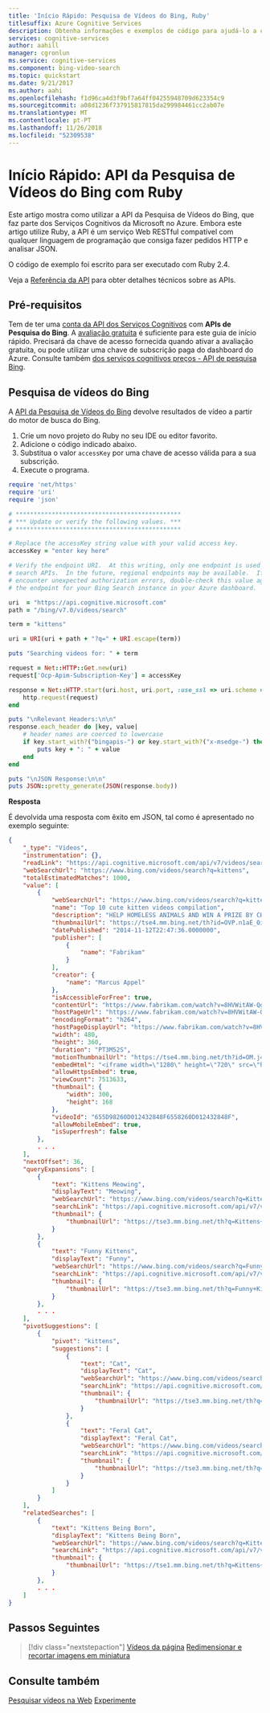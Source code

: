 ```yaml
---
title: 'Início Rápido: Pesquisa de Vídeos do Bing, Ruby'
titlesuffix: Azure Cognitive Services
description: Obtenha informações e exemplos de código para ajudá-lo a começar a utilizar rapidamente a API da Pesquisa de Vídeos do Bing.
services: cognitive-services
author: aahill
manager: cgronlun
ms.service: cognitive-services
ms.component: bing-video-search
ms.topic: quickstart
ms.date: 9/21/2017
ms.author: aahi
ms.openlocfilehash: f1d96ca4d3f9bf7a64ff04255948709d623354c9
ms.sourcegitcommit: a08d1236f737915817815da299984461cc2ab07e
ms.translationtype: MT
ms.contentlocale: pt-PT
ms.lasthandoff: 11/26/2018
ms.locfileid: "52309538"
---
```

# <a name="quickstart-bing-video-search-api-with-ruby"></a>Início Rápido: API da Pesquisa de Vídeos do Bing com Ruby

Este artigo mostra como utilizar a API da Pesquisa de Vídeos do Bing, que faz parte dos Serviços Cognitivos da Microsoft no Azure. Embora este artigo utilize Ruby, a API é um serviço Web RESTful compatível com qualquer linguagem de programação que consiga fazer pedidos HTTP e analisar JSON. 

O código de exemplo foi escrito para ser executado com Ruby 2.4.

Veja a [Referência da API](https://docs.microsoft.com/rest/api/cognitiveservices/bing-video-api-v7-reference) para obter detalhes técnicos sobre as APIs.

## <a name="prerequisites"></a>Pré-requisitos

Tem de ter uma [conta da API dos Serviços Cognitivos](https://docs.microsoft.com/azure/cognitive-services/cognitive-services-apis-create-account) com **APIs de Pesquisa do Bing**. A [avaliação gratuita](https://azure.microsoft.com/try/cognitive-services/?api=bing-web-search-api) é suficiente para este guia de início rápido. Precisará da chave de acesso fornecida quando ativar a avaliação gratuita, ou pode utilizar uma chave de subscrição paga do dashboard do Azure.  Consulte também [dos serviços cognitivos preços - API de pesquisa Bing](https://azure.microsoft.com/pricing/details/cognitive-services/search-api/).

## <a name="bing-video-search"></a>Pesquisa de vídeos do Bing

A [API da Pesquisa de Vídeos do Bing](https://docs.microsoft.com/rest/api/cognitiveservices/bing-video-api-v7-reference) devolve resultados de vídeo a partir do motor de busca do Bing.

1. Crie um novo projeto do Ruby no seu IDE ou editor favorito.
2. Adicione o código indicado abaixo.
3. Substitua o valor `accessKey` por uma chave de acesso válida para a sua subscrição.
4. Execute o programa.

```ruby
require 'net/https'
require 'uri'
require 'json'

# **********************************************
# *** Update or verify the following values. ***
# **********************************************

# Replace the accessKey string value with your valid access key.
accessKey = "enter key here"

# Verify the endpoint URI.  At this writing, only one endpoint is used for Bing
# search APIs.  In the future, regional endpoints may be available.  If you
# encounter unexpected authorization errors, double-check this value against
# the endpoint for your Bing Search instance in your Azure dashboard.

uri  = "https://api.cognitive.microsoft.com"
path = "/bing/v7.0/videos/search"

term = "kittens"

uri = URI(uri + path + "?q=" + URI.escape(term))

puts "Searching videos for: " + term

request = Net::HTTP::Get.new(uri)
request['Ocp-Apim-Subscription-Key'] = accessKey

response = Net::HTTP.start(uri.host, uri.port, :use_ssl => uri.scheme == 'https') do |http|
    http.request(request)
end

puts "\nRelevant Headers:\n\n"
response.each_header do |key, value|
    # header names are coerced to lowercase
    if key.start_with?("bingapis-") or key.start_with?("x-msedge-") then
        puts key + ": " + value
    end
end

puts "\nJSON Response:\n\n"
puts JSON::pretty_generate(JSON(response.body))
```

**Resposta**

É devolvida uma resposta com êxito em JSON, tal como é apresentado no exemplo seguinte:

```json
{
    "_type": "Videos",
    "instrumentation": {},
    "readLink": "https://api.cognitive.microsoft.com/api/v7/videos/search?q=kittens",
    "webSearchUrl": "https://www.bing.com/videos/search?q=kittens",
    "totalEstimatedMatches": 1000,
    "value": [
        {
            "webSearchUrl": "https://www.bing.com/videos/search?q=kittens&view=...",
            "name": "Top 10 cute kitten videos compilation",
            "description": "HELP HOMELESS ANIMALS AND WIN A PRIZE BY CHOOSING...",
            "thumbnailUrl": "https://tse4.mm.bing.net/th?id=OVP.n1aE_Oikl4MtzBb...",
            "datePublished": "2014-11-12T22:47:36.0000000",
            "publisher": [
                {
                    "name": "Fabrikam"
                }
            ],
            "creator": {
                "name": "Marcus Appel"
            },
            "isAccessibleForFree": true,
            "contentUrl": "https://www.fabrikam.com/watch?v=8HVWitAW-Qg",
            "hostPageUrl": "https://www.fabrikam.com/watch?v=8HVWitAW-Qg",
            "encodingFormat": "h264",
            "hostPageDisplayUrl": "https://www.fabrikam.com/watch?v=8HVWitAW-Qg",
            "width": 480,
            "height": 360,
            "duration": "PT3M52S",
            "motionThumbnailUrl": "https://tse4.mm.bing.net/th?id=OM.j4QyJAENJphdZQ_1501386166&pid=Api",
            "embedHtml": "<iframe width=\"1280\" height=\"720\" src=\"https://www.fabrikam.com/embed/8HVWitAW-Qg?autoplay=1\" frameborder=\"0\" allowfullscreen></iframe>",
            "allowHttpsEmbed": true,
            "viewCount": 7513633,
            "thumbnail": {
                "width": 300,
                "height": 168
            },
            "videoId": "655D98260D012432848F6558260D012432848F",
            "allowMobileEmbed": true,
            "isSuperfresh": false
        },
        . . .
    ],
    "nextOffset": 36,
    "queryExpansions": [
        {
            "text": "Kittens Meowing",
            "displayText": "Meowing",
            "webSearchUrl": "https://www.bing.com/videos/search?q=Kittens+Meowing...",
            "searchLink": "https://api.cognitive.microsoft.com/api/v7/videos/search...",
            "thumbnail": {
                "thumbnailUrl": "https://tse3.mm.bing.net/th?q=Kittens+Meowing&pid..."
            }
        },
        {
            "text": "Funny Kittens",
            "displayText": "Funny",
            "webSearchUrl": "https://www.bing.com/videos/search?q=Funny+Kittens...",
            "searchLink": "https://api.cognitive.microsoft.com/api/v7/videos/search...",
            "thumbnail": {
                "thumbnailUrl": "https://tse3.mm.bing.net/th?q=Funny+Kittens&..."
            }
        },
        . . .
    ],
    "pivotSuggestions": [
        {
            "pivot": "kittens",
            "suggestions": [
                {
                    "text": "Cat",
                    "displayText": "Cat",
                    "webSearchUrl": "https://www.bing.com/videos/search?q=Cat...",
                    "searchLink": "https://api.cognitive.microsoft.com/api/v7/videos/search?...",
                    "thumbnail": {
                        "thumbnailUrl": "https://tse3.mm.bing.net/th?q=Cat&pid=Api..."
                    }
                },
                {
                    "text": "Feral Cat",
                    "displayText": "Feral Cat",
                    "webSearchUrl": "https://www.bing.com/videos/search?q=Feral+Cat...",
                    "searchLink": "https://api.cognitive.microsoft.com/api/v7/videos/search...",
                    "thumbnail": {
                        "thumbnailUrl": "https://tse3.mm.bing.net/th?q=Feral+Cat&pid=Api&..."
                    }
                }
            ]
        }
    ],
    "relatedSearches": [
        {
            "text": "Kittens Being Born",
            "displayText": "Kittens Being Born",
            "webSearchUrl": "https://www.bing.com/videos/search?q=Kittens+Being+Born...",
            "searchLink": "https://api.cognitive.microsoft.com/api/v7/videos/search?...",
            "thumbnail": {
                "thumbnailUrl": "https://tse1.mm.bing.net/th?q=Kittens+Being+Born&pid=..."
            }
        },
        . . .
    ]
}
```


## <a name="next-steps"></a>Passos Seguintes

> [!div class="nextstepaction"]
> [Vídeos da página](paging-videos.md)
> [Redimensionar e recortar imagens em miniatura](resize-and-crop-thumbnails.md)

## <a name="see-also"></a>Consulte também 

 [Pesquisar vídeos na Web](search-the-web.md) [Experimente](https://azure.microsoft.com/services/cognitive-services/bing-video-search-api/)
